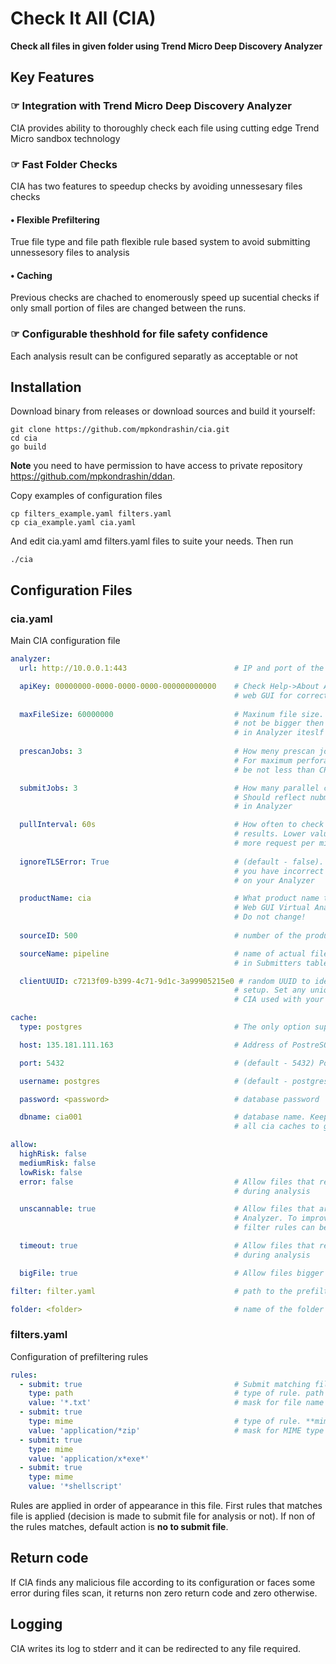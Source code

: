 # Check It All (CIA)

**Check all files in given folder using Trend Micro Deep Discovery Analyzer**

## Key Features

### &#x261E; Integration with Trend Micro Deep Discovery Analyzer

CIA provides ability to thoroughly check each file using cutting edge Trend Micro sandbox technology

### &#x261E; Fast Folder Checks

CIA has two features to speedup checks by avoiding unnessesary files checks

#### &bull; Flexible Prefiltering

True file type and file path flexible rule based system to avoid submitting unnessesory files to analysis

#### &bull; Caching

Previous checks are chached to enomerously speed up sucential checks if only small portion of files are changed between the runs.

### &#x261E; Configurable theshhold for file safety confidence

Each analysis result can be configured separatly as acceptable or not


## Installation

Download binary from releases or download sources and build it yourself:

```commandline
git clone https://github.com/mpkondrashin/cia.git
cd cia
go build
```
**Note** you need to have permission to have access to private repository https://github.com/mpkondrashin/ddan.

Copy examples of configuration files
```commandline
cp filters_example.yaml filters.yaml
cp cia_example.yaml cia.yaml
```
And edit cia.yaml amd filters.yaml files to suite your needs. Then run
```commandline
./cia
```


## Configuration Files

### cia.yaml

Main CIA configuration file

```yaml
analyzer:
  url: http://10.0.0.1:443                        # IP and port of the analyer

  apiKey: 00000000-0000-0000-0000-000000000000    # Check Help->About Analyser 
                                                  # web GUI for correct value
  
  maxFileSize: 60000000                           # Maxinum file size. It can
                                                  # not be bigger then configured
                                                  # in Analyzer iteslf
  
  prescanJobs: 3                                  # How meny prescan jobs to run.
                                                  # For maximum perforamnce should
                                                  # be not less than CPU cores

  submitJobs: 3                                   # How many parallel checks to run.
                                                  # Should reflect nubmer os sandboxes
                                                  # in Analyzer

  pullInterval: 60s                               # How often to check analyzer for
                                                  # results. Lower values will result
                                                  # more request per minute to analyzer.
  
  ignoreTLSError: True                            # (default - false). Set True if
                                                  # you have incorrect certificate set
                                                  # on your Analyzer

  productName: cia                                # What product name to display in Analyzer
                                                  # Web GUI Virtual Analyzer->Submitters.
                                                  # Do not change! 
                                                  
  sourceID: 500                                   # number of the product. Do not change!

  sourceName: pipeline                            # name of actual files source. Displaed
                                                  # in Submitters table in Analyzer GUI

  clientUUID: c7213f09-b399-4c71-9d1c-3a99905215e0 # random UUID to identify each particular
                                                  # setup. Set any unique value for each
                                                  # CIA used with your Analyzer

cache:
  type: postgres                                  # The only option supported

  host: 135.181.111.163                           # Address of PostreSQL server

  port: 5432                                      # (default - 5432) Port of PostreSQL server

  username: postgres                              # (default - postgres)

  password: <password>                            # database password

  dbname: cia001                                  # database name. Keep the same for
                                                  # all cia caches to get united cache

allow:
  highRisk: false
  mediumRisk: false
  lowRisk: false 
  error: false                                    # Allow files that resulted error
                                                  # during analysis

  unscannable: true                               # Allow files that are not supported by
                                                  # Analyzer. To improve performance
                                                  # filter rules can be used (see below)

  timeout: true                                   # Allow files that resulted timeout
                                                  # during analysis

  bigFile: true                                   # Allow files bigger then maxFileSize

filter: filter.yaml                               # path to the prefiltering rules file

folder: <folder>                                  # name of the folder to check
```
### filters.yaml

Configuration of prefiltering rules

```yaml
rules:
  - submit: true                                  # Submit matching file (true) or not (false)
    type: path                                    # type of rule. path for file path rules 
    value: '*.txt'                                # mask for file name
  - submit: true
    type: mime                                    # type of rule. **mime** for true file type rules 
    value: 'application/*zip'                     # mask for MIME type
  - submit: true
    type: mime
    value: 'application/x*exe*'
  - submit: true
    type: mime
    value: '*shellscript'	
```

Rules are applied in order of appearance in this file. First rules that matches file is applied
(decision is made to submit file for analysis or not). If non of the rules matches, default action
is **no to submit file**.

## Return code
If CIA finds any malicious file according to its configuration or faces some error during files scan, it returns non zero return code and zero otherwise.

## Logging

CIA writes its log to stderr and it can be redirected to any file required.